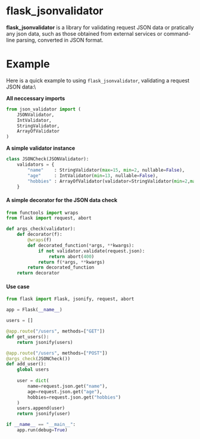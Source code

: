 # flask_jsonvalidator

**flask_jsonvalidator** is a library for validating request JSON data or pratically any json data, such as those obtained from external services or command-line parsing, converted in JSON format.

# Example

Here is a quick example to using `flask_jsonvalidator`, validating a request JSON data:\

**All neccessary imports**
```python
from json_validator import (
    JSONValidator,
    IntValidator,
    StringValidator,
    ArrayOfValidator
)
```

**A simple validator instance**

```python
class JSONCheck(JSONValidator):
    validators = {
        "name"    : StringValidator(max=15, min=2, nullable=False),
        "age"     : IntValidator(min=13, nullable=False),
        "hobbies" : ArrayOfValidator(validator=StringValidator(min=2,max=15, nullable=False))
    }
```

#### A simple decorator for the JSON data check 

```python
from functools import wraps
from flask import request, abort

def args_check(validator):
    def decorator(f):
        @wraps(f)
        def decorated_function(*args, **kwargs):
            if not validator.validate(request.json):
                return abort(400)
            return f(*args, **kwargs)
        return decorated_function
    return decorator
```

#### Use case

```python
from flask import Flask, jsonify, request, abort

app = Flask(__name__)

users = []

@app.route("/users", methods=["GET"])
def get_users():
    return jsonify(users)

@app.route("/users", methods=["POST"])
@args_check(JSONCheck())
def add_user():
    global users
    
    user = dict(
        name=request.json.get("name"),
        age=request.json.get("age"),
        hobbies=request.json.get("hobbies")
    )
    users.append(user)
    return jsonify(user)

if __name__ == "__main__":
    app.run(debug=True)
    
```
